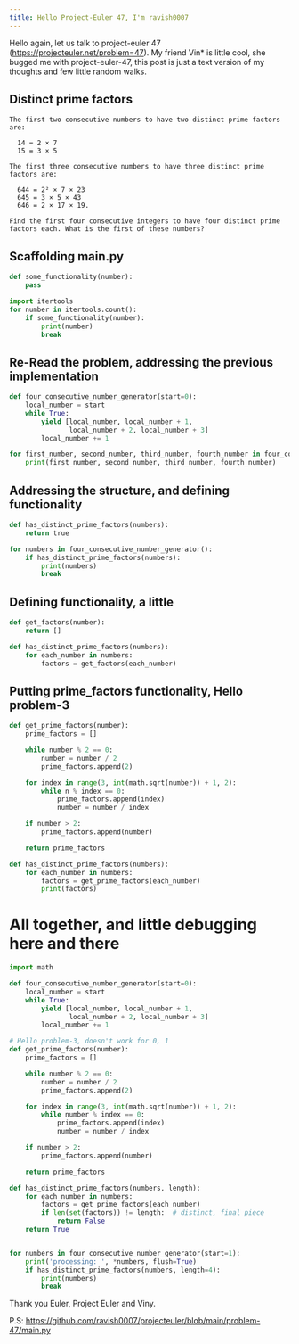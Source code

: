 ```yaml
---
title: Hello Project-Euler 47, I'm ravish0007
---
```


Hello again, let us talk to project-euler 47 (https://projecteuler.net/problem=47).
My friend Vin\* is little cool, she bugged me with project-euler-47,
this post is just a text version of my thoughts and few little random walks.

<!--more-->

## Distinct prime factors

```
The first two consecutive numbers to have two distinct prime factors are:

  14 = 2 × 7
  15 = 3 × 5

The first three consecutive numbers to have three distinct prime factors are:

  644 = 2² × 7 × 23
  645 = 3 × 5 × 43
  646 = 2 × 17 × 19.

Find the first four consecutive integers to have four distinct prime factors each. What is the first of these numbers?
```

## Scaffolding main.py

```python
def some_functionality(number):
    pass

import itertools
for number in itertools.count():
    if some_functionality(number):
        print(number)
        break

```

## Re-Read the problem, addressing the previous implementation

```python
def four_consecutive_number_generator(start=0):
    local_number = start
    while True:
        yield [local_number, local_number + 1,
               local_number + 2, local_number + 3]
        local_number += 1

for first_number, second_number, third_number, fourth_number in four_consecutive_number_generator():
    print(first_number, second_number, third_number, fourth_number)
```

## Addressing the structure, and defining functionality

```python
def has_distinct_prime_factors(numbers):
    return true

for numbers in four_consecutive_number_generator():
    if has_distinct_prime_factors(numbers):
        print(numbers)
        break
```

## Defining functionality, a little

```python
def get_factors(number):
    return []

def has_distinct_prime_factors(numbers):
    for each_number in numbers:
        factors = get_factors(each_number)
```

## Putting prime_factors functionality, Hello problem-3

```python
def get_prime_factors(number):
    prime_factors = []

    while number % 2 == 0:
        number = number / 2
        prime_factors.append(2)

    for index in range(3, int(math.sqrt(number)) + 1, 2):
        while n % index == 0:
            prime_factors.append(index)
            number = number / index

    if number > 2:
        prime_factors.append(number)

    return prime_factors

def has_distinct_prime_factors(numbers):
    for each_number in numbers:
        factors = get_prime_factors(each_number)
        print(factors)
```

# All together, and little debugging here and there

```python
import math

def four_consecutive_number_generator(start=0):
    local_number = start
    while True:
        yield [local_number, local_number + 1,
               local_number + 2, local_number + 3]
        local_number += 1

# Hello problem-3, doesn't work for 0, 1
def get_prime_factors(number):
    prime_factors = []

    while number % 2 == 0:
        number = number / 2
        prime_factors.append(2)

    for index in range(3, int(math.sqrt(number)) + 1, 2):
        while number % index == 0:
            prime_factors.append(index)
            number = number / index

    if number > 2:
        prime_factors.append(number)

    return prime_factors

def has_distinct_prime_factors(numbers, length):
    for each_number in numbers:
        factors = get_prime_factors(each_number)
        if len(set(factors)) != length:  # distinct, final piece
            return False
    return True


for numbers in four_consecutive_number_generator(start=1):
    print('processing: ', *numbers, flush=True)
    if has_distinct_prime_factors(numbers, length=4):
        print(numbers)
        break
```

Thank you Euler, Project Euler and Viny.

P.S: https://github.com/ravish0007/projecteuler/blob/main/problem-47/main.py
